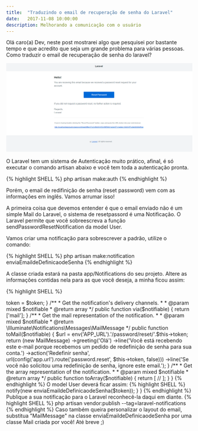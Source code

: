 ```yaml
---
title:  "Traduzindo o email de recuperação de senha do Laravel"
date:   2017-11-08 10:00:00
description: Melhorando a comunicação com o usuário
---
```


Olá caro(a) Dev, neste post mostrarei algo que pesquisei por bastante tempo e que acredito que seja um grande problema para várias pessoas. Como traduzir o email de recuperação de senha do laravel?


![Imagem da tela](assets/images/posts/2017/11/2017-11-02-recoverypass-laravel-translate/recoverypass.png)

O Laravel tem um sistema de Autenticação muito prático, afinal, é só executar o comando artisan abaixo e você tem toda a autenticação pronta.


{% highlight SHELL %}
php artisan make:auth
{% endhighlight %}

Porém, o email de redifinição de senha (reset password) vem com as informações em inglês. Vamos arrumar isso!

A primeira coisa que devemos entender é que o email enviado não é um simple Mail do Laravel, o sistema de resetpassord é uma Notificação. O Laravel permite que você sobreescreva a função sendPasswordResetNotification da model User.


Vamos criar uma notificação para sobrescrever a padrão, utilize o comando:


{% highlight SHELL %}
php artisan make:notification enviaEmaildeDefinicaodeSenha
{% endhighlight %}


A classe criada estará na pasta app/Notifications do seu projeto. Altere as informações contidas nela para as que você deseja, a minha ficou assim:

{% highlight SHELL %}
<?php

namespace App\Notifications;

use Illuminate\Bus\Queueable;
use Illuminate\Notifications\Notification;
use Illuminate\Contracts\Queue\ShouldQueue;
use Illuminate\Notifications\Messages\MailMessage;

class enviaEmaildeDefinicaodeSenha extends Notification
{
    use Queueable;
    public $token;

    /**
     * Create a new notification instance.
     *
     * @return void
     */
    public function __construct($token)
    {
        $this->token = $token;
    }

    /**
     * Get the notification's delivery channels.
     *
     * @param  mixed  $notifiable
     * @return array
     */
    public function via($notifiable)
    {
        return ['mail'];
    }

    /**
     * Get the mail representation of the notification.
     *
     * @param  mixed  $notifiable
     * @return \Illuminate\Notifications\Messages\MailMessage
     */
    public function toMail($notifiable)
    {

        $url = env('APP_URL').'/password/reset/'.$this->token;
        return (new MailMessage)
                ->greeting('Olá')
                ->line('Você está recebendo este e-mail porque recebemos um pedido de redefinição de senha para sua conta.')
                ->action('Redefinir senha', url(config('app.url').route('password.reset', $this->token, false)))
                ->line('Se você não solicitou uma redefinição de senha, ignore este email.');
    }

    /**
     * Get the array representation of the notification.
     *
     * @param  mixed  $notifiable
     * @return array
     */
    public function toArray($notifiable)
    {
        return [
            //
        ];
    }
}
{% endhighlight %}


O model User deverá ficar assim:

{% highlight SHELL %}
<?php

namespace App;

use Illuminate\Notifications\Notifiable;
use Illuminate\Foundation\Auth\User as Authenticatable;
use App\Notifications\enviaEmaildeDefinicaodeSenha;

class User extends Authenticatable
{
    use Notifiable;

    /**
     * The attributes that are mass assignable.
     *
     * @var array
     */
    protected $fillable = [
        'name', 'email', 'password',
    ];

    /**
     * The attributes that should be hidden for arrays.
     *
     * @var array
     */
    protected $hidden = [
        'password', 'remember_token',
    ];

    public function sendPasswordResetNotification($token)
    {
      $this->notify(new enviaEmaildeDefinicaodeSenha($token));
    }
}

{% endhighlight %}


Publique a sua notificação para o Laravel reconhecê-la daqui em diante.

{% highlight SHELL %}
php artisan vendor:publish --tag=laravel-notifications
{% endhighlight %}


Caso também queira personalizar o layout do email, substitua "MailMessage" na classe enviaEmaildeDefinicaodeSenha por uma classe Mail criada por você!



Até breve ;)